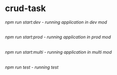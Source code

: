 # crud-task

###### npm run start:dev - running application in dev mod ######
###### npm run start:prod - running application in prod mod ######
###### npm run start:multi - running application in multi mod ######
###### npm run test - running test ######
